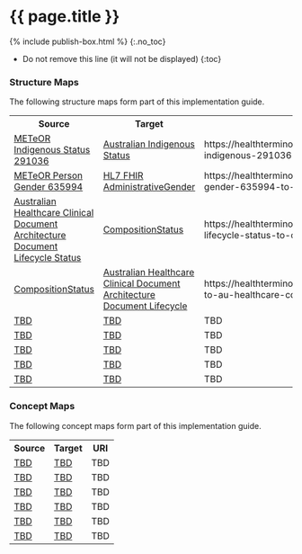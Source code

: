 # {{ page.title }}
{% include publish-box.html %}
{:.no_toc}
<!-- TOC  the css styling for this is \pages\assets\css\project.css under 'markdown-toc'-->
* Do not remove this line (it will not be displayed)
{:toc}

### Structure Maps

The following structure maps form part of this implementation guide.

<table class="list" width="100%">
    <tr>
        <th>Source</th>
        <th>Target</th>
        <th>URI</th>
    </tr>
    <tr>
        <td><a href="TBD">METeOR Indigenous Status 291036</a></td>
        <td><a href="https://healthterminologies.gov.au/fhir/ValueSet/australian-indigenous-status-1 ">Australian Indigenous Status</a></td>
        <td>https://healthterminologies.gov.au/fhir/ConceptMap/meteor-indigenous-291036-to-australian-indigenous-status-1</td>
    </tr>
    <tr>
        <td><a href="TBD">METeOR Person Gender 635994</a></td>
        <td><a href="http://hl7.org/fhir/administrative-gender">HL7 FHIR AdministrativeGender</a></td>
        <td>https://healthterminologies.gov.au/fhir/ConceptMap/meteor-person-gender-635994-to-hl7-fhir-administrativegender-1</td>
    </tr>
    <tr>
        <td><a href="https://healthterminologies.gov.au/fhir/CodeSystem/nctis-document-status-values-1">Australian Healthcare Clinical Document Architecture Document Lifecycle Status</a></td>
        <td><a href="http://hl7.org/fhir/composition-status">CompositionStatus</a></td>
        <td>https://healthterminologies.gov.au/fhir/ConceptMap/au-health-cda-lifecycle-status-to-compositionstatus-fhir-1</td>
    </tr>
    <tr>
        <td><a href="http://hl7.org/fhir/composition-status">CompositionStatus</a></td>
        <td><a href="https://healthterminologies.gov.au/fhir/CodeSystem/nctis-document-status-values-1">Australian Healthcare Clinical Document Architecture Document Lifecycle</a></td>
        <td>https://healthterminologies.gov.au/fhir/ConceptMap/compositionstatus-to-au-healthcare-cda-doc-lifecycle-status-1</td>
    </tr>
    <tr>
        <td><a href="TBD">TBD</a></td>
        <td><a href="TBD">TBD</a></td>
        <td>TBD</td>
    </tr>
    <tr>
        <td><a href="TBD">TBD</a></td>
        <td><a href="TBD">TBD</a></td>
        <td>TBD</td>
    </tr>
    <tr>
        <td><a href="TBD">TBD</a></td>
        <td><a href="TBD">TBD</a></td>
        <td>TBD</td>
    </tr>
    <tr>
        <td><a href="TBD">TBD</a></td>
        <td><a href="TBD">TBD</a></td>
        <td>TBD</td>
    </tr>
    <tr>
        <td><a href="TBD">TBD</a></td>
        <td><a href="TBD">TBD</a></td>
        <td>TBD</td>
    </tr>
 </table>

### Concept Maps

The following concept maps form part of this implementation guide.

<table class="list" width="100%">
    <tr>
        <th>Source</th>
        <th>Target</th>
        <th>URI</th>
    </tr>
    <tr>
        <td><a href="TBD">TBD</a></td>
        <td><a href="TBD">TBD</a></td>
        <td>TBD</td>
    </tr>
    <tr>
        <td><a href="TBD">TBD</a></td>
        <td><a href="TBD">TBD</a></td>
        <td>TBD</td>
    </tr>
    <tr>
        <td><a href="TBD">TBD</a></td>
        <td><a href="TBD">TBD</a></td>
        <td>TBD</td>
    </tr>
    <tr>
        <td><a href="TBD">TBD</a></td>
        <td><a href="TBD">TBD</a></td>
        <td>TBD</td>
    </tr>
    <tr>
        <td><a href="TBD">TBD</a></td>
        <td><a href="TBD">TBD</a></td>
        <td>TBD</td>
    </tr>
    <tr>
        <td><a href="TBD">TBD</a></td>
        <td><a href="TBD">TBD</a></td>
        <td>TBD</td>
    </tr>
 </table>
